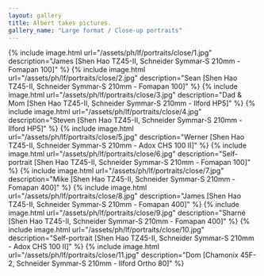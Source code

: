 ```yaml
---
layout: gallery
title: Albert takes pictures.
gallery_name: "Large format / Close-up portraits"
---
```


{% include image.html url="/assets/ph/lf/portraits/close/1.jpg" description="James [Shen Hao TZ45-II, Schneider Symmar-S 210mm - Fomapan 100]" %}
{% include image.html url="/assets/ph/lf/portraits/close/2.jpg" description="Sean [Shen Hao TZ45-II, Schneider Symmar-S 210mm - Fomapan 100]" %}
{% include image.html url="/assets/ph/lf/portraits/close/3.jpg" description="Dad & Mom [Shen Hao TZ45-II, Schneider Symmar-S 210mm - Ilford HP5]" %}
{% include image.html url="/assets/ph/lf/portraits/close/4.jpg" description="Steven [Shen Hao TZ45-II, Schneider Symmar-S 210mm - Ilford HP5]" %}
{% include image.html url="/assets/ph/lf/portraits/close/5.jpg" description="Werner [Shen Hao TZ45-II, Schneider Symmar-S 210mm - Adox CHS 100 II]" %}
{% include image.html url="/assets/ph/lf/portraits/close/6.jpg" description="Self-portrait [Shen Hao TZ45-II, Schneider Symmar-S 210mm - Fomapan 100]" %}
{% include image.html url="/assets/ph/lf/portraits/close/7.jpg" description="Mike [Shen Hao TZ45-II, Schneider Symmar-S 210mm - Fomapan 400]" %}
{% include image.html url="/assets/ph/lf/portraits/close/8.jpg" description="James [Shen Hao TZ45-II, Schneider Symmar-S 210mm - Fomapan 400]" %}
{% include image.html url="/assets/ph/lf/portraits/close/9.jpg" description="Sharné [Shen Hao TZ45-II, Schneider Symmar-S 210mm - Fomapan 400]" %}
{% include image.html url="/assets/ph/lf/portraits/close/10.jpg" description="Self-portrait [Shen Hao TZ45-II, Schneider Symmar-S 210mm - Adox CHS 100 II]" %}
{% include image.html url="/assets/ph/lf/portraits/close/11.jpg" description="Dom [Chamonix 45F-2, Schneider Symmar-S 210mm - Ilford Ortho 80]" %}
